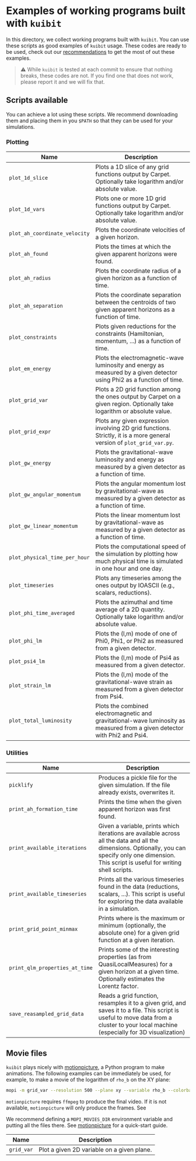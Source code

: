 # Examples of working programs built with `kuibit`

In this directory, we collect working programs built with `kuibit`. You can use
these scripts as good examples of ``kuibit`` usage. These codes are ready to be
used, check out our
[recommendations](https://sbozzolo.github.io/kuibit/recommendation_examples.rst)
to get the most of out these examples.

> :warning: While `kuibit` is tested at each commit to ensure that nothing
>           breaks, these codes are not. If you find one that does not work,
>           please report it and we will fix that.

## Scripts available

You can achieve a lot using these scripts. We recommend downloading them and
placing them in you `$PATH` so that they can be used for your simulations.

### Plotting

| Name                          | Description                                                                                                                |
|-------------------------------|----------------------------------------------------------------------------------------------------------------------------|
| `plot_1d_slice`               | Plots a 1D slice of any grid functions output by Carpet. Optionally take logarithm and/or absolute value.                  |
| `plot_1d_vars`                | Plots one or more 1D grid functions output by Carpet. Optionally take logarithm and/or absolute value.                     |
| `plot_ah_coordinate_velocity` | Plots the coordinate velocities of a given horizon.                                                                        |
| `plot_ah_found`               | Plots the times at which the given apparent horizons were found.                                                           |
| `plot_ah_radius`              | Plots the coordinate radius of a given horizon as a function of time.                                                      |
| `plot_ah_separation`          | Plots the coordinate separation between the centroids of two given apparent horizons as a function of time.                |
| `plot_constraints`            | Plots given reductions for the constraints (Hamiltonian, momentum, ...) as a function of time.                             |
| `plot_em_energy`              | Plots the electromagnetic-wave luminosity and energy as measured by a given detector using Phi2 as a function of time.     |
| `plot_grid_var`               | Plots a 2D grid function among the ones output by Carpet on a given region. Optionally take logarithm or absolute value.   |
| `plot_grid_expr`              | Plots any given expression involving 2D grid functions. Strictly, it is a more general version of `plot_grid_var.py`.      |
| `plot_gw_energy`              | Plots the gravitational-wave luminosity and energy as measured by a given detector as a function of time.                  |
| `plot_gw_angular_momentum`    | Plots the angular momentum lost by gravitational-wave as measured by a given detector as a function of time.               |
| `plot_gw_linear_momentum`     | Plots the linear momentum lost by gravitational-wave as measured by a given detector as a function of time.                |
| `plot_physical_time_per_hour` | Plots the computational speed of the simulation by plotting how much physical time is simulated in one hour and one day.   |
| `plot_timeseries`             | Plots any timeseries among the ones output by IOASCII (e.g., scalars, reductions).                                         |
| `plot_phi_time_averaged`      | Plots the azimuthal and time average of a 2D quantity. Optionally take logarithm and/or absolute value.                    |
| `plot_phi_lm`                 | Plots the (l,m) mode of one of Phi0, Phi1, or Phi2 as measured from a given detector.                                      |
| `plot_psi4_lm`                | Plots the (l,m) mode of Psi4 as measured from a given detector.                                                            |
| `plot_strain_lm`              | Plots the (l,m) mode of the gravitational-wave strain as measured from a given detector from Psi4.                         |
| `plot_total_luminosity`       | Plots the combined electromagnetic and gravitational-wave luminosity as measured from a given detector with Phi2 and Psi4. |

### Utilities

| Name                           | Description                                                                                                                                                                                          |
|--------------------------------|------------------------------------------------------------------------------------------------------------------------------------------------------------------------------------------------------|
| `picklify`                     | Produces a pickle file for the given simulation. If the file already exists, overwrites it.                                                                                                            |
| `print_ah_formation_time`      | Prints the time when the given apparent horizon was first found.                                                                                                                                     |
| `print_available_iterations`   | Given a variable, prints which iterations are available across all the data and all the dimensions. Optionally, you can specify only one dimension. This script is useful for writing shell scripts. |
| `print_available_timeseries`   | Prints all the various timeseries found in the data (reductions, scalars, ...). This script is useful for exploring the data available in a simulation.                                              |
| `print_grid_point_minmax`      | Prints where is the maximum or minimum (optionally, the absolute one) for a given grid function at a given iteration.                                                                                |
| `print_qlm_properties_at_time` | Prints some of the interesting properties (as from QuasiLocalMeasures) for a given horizon at a given time. Optionally estimates the Lorentz factor.                                                 |
| `save_reasampled_grid_data`    | Reads a grid function, resamples it to a given grid, and saves it to a file. This script is useful to move data from a cluster to your local machine (especially for 3D visualization)               |


## Movie files

`kuibit` plays nicely with
[motionpicture](https://github.com/Sbozzolo/kuibit/blob/master/examples/mopi_movies/grid_var),
a Python program to make animations. The following examples can be immediately
be used, for example, to make a movie of the logarithm of `rho_b` on the XY
plane:

``` sh
mopi -m grid_var --resolution 500 --plane xy --variable rho_b --colorbar --interpolation-method bicubic --logscale --vmin -7 --vmax -1 --parallel --outdir movie -x0 -30 -30 -x1 30 30
```

`motionpicture` requires `ffmpeg` to produce the final video. If it is not
available, `motionpicture` will only produce the frames. See

We recommend defining a `MOPI_MOVIES_DIR` environment variable and putting all
the files there. See
[motionpicture](https://sbozzolo.github.io/kuibit/motionpicture.html) for a
quick-start guide.

| Name       | Description                                |
|------------|--------------------------------------------|
| `grid_var` | Plot a given 2D variable on a given plane. |

